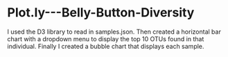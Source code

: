 # Plot.ly---Belly-Button-Diversity

I used the D3 library to read in samples.json. Then created a horizontal bar chart with a dropdown menu to display the top 10 OTUs found in that individual. Finally I created a bubble chart that displays each sample.
